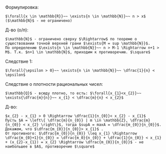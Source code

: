 Формулировка:
```spoiler-markdown
$\forall{x \in \mathbb{R}}~~ \exists{n \in \mathbb{N}}~~ n > x$ ($\mathbb{N}$ - не ограничено)
```

Д-во (о/п):
```spoiler-markdown
$\mathbb{N}$ - ограничено сверху $\Rightarrow$ по теореме о существовании точной верхней грани $\exists{M = sup \mathbb{N}}$.
По определению $\exists{n \in \mathbb{N}}~~ n > M-1 \Rightarrow n+1 > M$. Т.к. $n+1 \in \mathbb{N}$, приходим к противоречию. $\square$
```

Следствие 1:
```spoiler-markdown
$\forall{\epsilon > 0}~~ \exists{n \in \mathbb{N}}~~ \dfrac{1}{n} < \epsilon$
```

Следствие о плотности рациональных чисел:
```spoiler-markdown
$\mathbb{Q}$ - всюду плотно, то есть: $\forall{x_{1}<x_{2}}~~ \exists{\dfrac{m}{n}}~~ x_{1} < \dfrac{m}{n} < x_{2}$ 
```

Д-во:
```spoiler-markdown
$x_{2} - x_{1} > 0 \Rightarrow \dfrac{1}{n_{0}}< x_{2} - x_{1}$
Пусть $A = \left\{ \dfrac{m}{n_{0}} | m \in \mathbb{Z}, \dfrac{m}{n_{0}} < x_{2} \right\}$, тогда $supA = maxA = \dfrac{m_{0}}{n_{0}}$. Докажем, что $\dfrac{m_{0}}{n_{0}}> x_{1}$ .
От противного: $\dfrac{m_{0}}{n_{0}} \leq x_{1} \Rightarrow \dfrac{m_{0}+1}{n_{0}} = \dfrac{m_0}{n_{0}} + \dfrac{1}{n_{0}} < x_{1} + (x_{2}-x_{1}) = x_{2} \Rightarrow \dfrac{m_{0}}{n_{0}}$ - не наибольшее в $A$, противоречие $\square$ 
```
